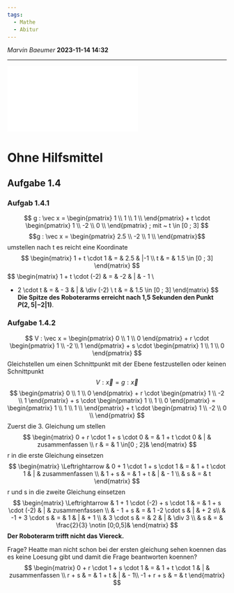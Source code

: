```yaml
---
tags:
  - Mathe
  - Abitur
---
```

*Marvin Baeumer* **2023-11-14 14:32**

---
![Abitur](PDF/Mathe/5%20Abituraufgaben%202022%20oHIMI.pdf)
# Ohne Hilfsmittel
## Aufgabe 1.4
### Aufgab 1.4.1
$$
g : \vec x =
\begin{pmatrix} 
1 \\ 
1 \\ 
1 \\
\end{pmatrix} + t
\cdot
\begin{pmatrix} 
1 \\
-2 \\
0 \\
\end{pmatrix} ; 
mit ~ t \in [0 ; 3]
$$
$$g : \vec x = 
\begin{pmatrix} 
2.5 \\
-2 \\
1 \\
\end{pmatrix}$$
umstellen nach t es reicht eine Koordinate
$$
\begin{matrix}
1 + t \cdot 1 & = & 2.5 & |-1 \\
t & = & 1.5 \in [0 ; 3]
\end{matrix}
$$
$$
\begin{matrix}
1 + t \cdot (-2) & = & -2 & | & - 1 \\
- 2 \cdot t & = & - 3 & | & \div (-2) \\
t & = &  1.5 \in [0 ; 3]
\end{matrix}
$$
**Die Spitze des Roboterarms erreicht nach 1,5 Sekunden den Punkt $P(2,5|-2|1)$**.
### Aufgabe 1.4.2
$$
V : \vec x = 
\begin{pmatrix} 
0 \\ 
1 \\ 
0 \end{pmatrix} + r 
\cdot 
\begin{pmatrix} 
1 \\ 
-2 \\ 
1 \end{pmatrix} + s 
\cdot 
\begin{pmatrix} 
1 \\ 
1 \\ 
0 \end{pmatrix}
$$
Gleichstellen um einen Schnittpunkt mit der Ebene festzustellen oder keinen Schnittpunkt
$$V : \vec x = g : \vec x$$
$$
\begin{pmatrix} 
0 \\ 
1 \\ 
0 \end{pmatrix} + r 
\cdot 
\begin{pmatrix} 
1 \\ 
-2 \\ 
1 \end{pmatrix} + s 
\cdot 
\begin{pmatrix} 
1 \\ 
1 \\ 
0 \end{pmatrix} =
\begin{pmatrix} 
1 \\ 
1 \\ 
1 \\
\end{pmatrix} + t
\cdot
\begin{pmatrix} 
1 \\
-2 \\
0 \\
\end{pmatrix}
$$
Zuerst die 3. Gleichung um stellen
$$
\begin{matrix}
0 + r \cdot 1 + s \cdot 0 & = & 1 + t \cdot 0 & | & zusammenfassen \\
r & = & 1 \in[0 ; 2]&
\end{matrix}
$$
r in die erste Gleichung einsetzen
$$
\begin{matrix}
\Leftrightarrow & 0 + 1 \cdot 1 + s \cdot 1 & = & 1 + t \cdot 1 & | & zusammenfassen \\
& 1 + s & = & 1 + t & | & - 1 \\
& s & = & t
\end{matrix}
$$
r und s in die zweite Gleichung einsetzen
$$
\begin{matrix}
\Leftrightarrow & 1 + 1 \cdot (-2) + s \cdot 1 & = & 1 + s \cdot (-2) & | & zusammenfassen \\
& - 1 + s & = & 1 -2 \cdot s & | & + 2 s\\
& -1 + 3 \cdot s & = & 1 & | & + 1 \\
& 3 \cdot s & = & 2 & | & \div 3 \\
& s & = & \frac{2}{3} \notin [0;0,5]&
\end{matrix}
$$
**Der Roboterarm trifft nicht das Viereck.**


Frage? Heatte man nicht schon bei der ersten gleichung sehen koennen das es keine Loesung gibt und damit die Frage beantworten koennen?
$$
\begin{matrix}
0 + r \cdot 1 + s \cdot 1 & = & 1 + t \cdot 1 & | & zusammenfassen \\
r + s & = & 1 + t & | & - 1\\
-1 + r + s & = & t  
\end{matrix}
$$
